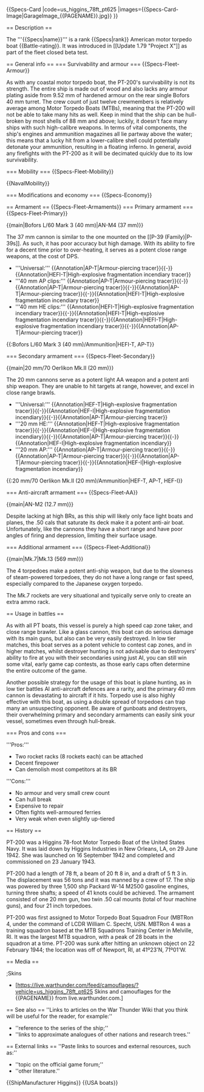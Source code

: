 {{Specs-Card
|code=us_higgins_78ft_pt625
|images={{Specs-Card-Image|GarageImage_{{PAGENAME}}.jpg}}
}}

== Description ==
<!-- ''In the first part of the description, cover the history of the ship's creation and military application. In the second part, tell the reader about using this ship in the game. Add a screenshot: if a beginner player has a hard time remembering vehicles by name, a picture will help them identify the ship in question.'' -->
The '''{{Specs|name}}''' is a rank {{Specs|rank}} American motor torpedo boat {{Battle-rating}}. It was introduced in [[Update 1.79 "Project X"]] as part of the fleet closed beta test.

== General info ==
=== Survivability and armour ===
{{Specs-Fleet-Armour}}
<!-- ''Talk about the vehicle's armour. Note the most well-defended and most vulnerable zones, e.g. the ammo magazine. Evaluate the composition of components and assemblies responsible for movement and manoeuvrability. Evaluate the survivability of the primary and secondary armaments separately. Don't forget to mention the size of the crew, which plays an important role in fleet mechanics. Save tips on preserving survivability for the "Usage in battles" section. If necessary, use a graphical template to show the most well-protected or most vulnerable points in the armour.'' -->
As with any coastal motor torpedo boat, the PT-200's survivability is not its strength. The entire ship is made out of wood and also lacks any armour plating aside from 9.52 mm of hardened armour on the rear single Bofors 40 mm turret. The crew count of just twelve crewmembers is relatively average among Motor Torpedo Boats (MTBs), meaning that the PT-200 will not be able to take many hits as well. Keep in mind that the ship can be hull-broken by most shells of 88 mm and above; luckily, it doesn't face many ships with such high-calibre weapons. In terms of vital components, the ship's engines and ammunition magazines all lie partway above the water; this means that a lucky hit from a lower-calibre shell could potentially detonate your ammunition, resulting in a floating inferno. In general, avoid any firefights with the PT-200 as it will be decimated quickly due to its low survivability.

=== Mobility ===
{{Specs-Fleet-Mobility}}
<!-- ''Write about the ship's mobility. Evaluate its power and manoeuvrability, rudder rerouting speed, stopping speed at full tilt, with its maximum forward and reverse speed.'' -->

{{NavalMobility}}

=== Modifications and economy ===
{{Specs-Economy}}

== Armament ==
{{Specs-Fleet-Armaments}}
=== Primary armament ===
{{Specs-Fleet-Primary}}
<!-- ''Provide information about the characteristics of the primary armament. Evaluate their efficacy in battle based on their reload speed, ballistics and the capacity of their shells. Add a link to the main article about the weapon: <code><nowiki>{{main|Weapon name (calibre)}}</nowiki></code>. Broadly describe the ammunition available for the primary armament, and provide recommendations on how to use it and which ammunition to choose.'' -->
{{main|Bofors L/60 Mark 3 (40 mm)|AN-M4 (37 mm)}}

The 37 mm cannon is similar to the one mounted on the [[P-39 (Family)|P-39s]]. As such, it has poor accuracy but high damage. With its ability to fire for a decent time prior to over-heating, it serves as a potent close range weapons, at the cost of DPS.

* '''Universal:''' {{Annotation|AP-T|Armour-piercing tracer}}{{-}}{{Annotation|HEFI-T|High-explosive fragmentation incendiary tracer}}
* '''40 mm AP clips:''' {{Annotation|AP-T|Armour-piercing tracer}}{{-}}{{Annotation|AP-T|Armour-piercing tracer}}{{-}}{{Annotation|AP-T|Armour-piercing tracer}}{{-}}{{Annotation|HEFI-T|High-explosive fragmentation incendiary tracer}}
* '''40 mm HE clips:''' {{Annotation|HEFI-T|High-explosive fragmentation incendiary tracer}}{{-}}{{Annotation|HEFI-T|High-explosive fragmentation incendiary tracer}}{{-}}{{Annotation|HEFI-T|High-explosive fragmentation incendiary tracer}}{{-}}{{Annotation|AP-T|Armour-piercing tracer}}

{{:Bofors L/60 Mark 3 (40 mm)/Ammunition|HEFI-T, AP-T}}

=== Secondary armament ===
{{Specs-Fleet-Secondary}}
<!-- ''Some ships are fitted with weapons of various calibres. Secondary armaments are defined as weapons chosen with the control <code>Select secondary weapon</code>. Evaluate the secondary armaments and give advice on how to use them. Describe the ammunition available for the secondary armament. Provide recommendations on how to use them and which ammunition to choose. Remember that any anti-air armament, even heavy calibre weapons, belong in the next section. If there is no secondary armament, remove this section.'' -->
{{main|20 mm/70 Oerlikon Mk.II (20 mm)}}

The 20 mm cannons serve as a potent light AA weapon and a potent anti ship weapon. They are unable to hit targets at range, however, and excel in close range brawls.

* '''Universal:''' {{Annotation|HEF-T|High-explosive fragmentation tracer}}{{-}}{{Annotation|HEF-I|High-explosive fragmentation incendiary}}{{-}}{{Annotation|AP-T|Armour-piercing tracer}}
* '''20 mm HE:''' {{Annotation|HEF-T|High-explosive fragmentation tracer}}{{-}}{{Annotation|HEF-I|High-explosive fragmentation incendiary}}{{-}}{{Annotation|AP-T|Armour-piercing tracer}}{{-}}{{Annotation|HEF-I|High-explosive fragmentation incendiary}}
* '''20 mm AP:''' {{Annotation|AP-T|Armour-piercing tracer}}{{-}}{{Annotation|AP-T|Armour-piercing tracer}}{{-}}{{Annotation|AP-T|Armour-piercing tracer}}{{-}}{{Annotation|HEF-I|High-explosive fragmentation incendiary}}

{{:20 mm/70 Oerlikon Mk.II (20 mm)/Ammunition|HEF-T, AP-T, HEF-I}}

=== Anti-aircraft armament ===
{{Specs-Fleet-AA}}
<!-- ''An important part of the ship's armament responsible for air defence. Anti-aircraft armament is defined by the weapon chosen with the control <code>Select anti-aircraft weapons</code>. Talk about the ship's anti-air cannons and machine guns, the number of guns and their positions, their effective range, and about their overall effectiveness – including against surface targets. If there are no anti-aircraft armaments, remove this section.'' -->
{{main|AN-M2 (12.7 mm)}}

Despite lacking at high BRs, as this ship will likely only face light boats and planes, the .50 cals that saturate its deck make it a potent anti-air boat. Unfortunately, like the cannons they have a short range and have poor angles of firing and depression, limiting their surface usage.

=== Additional armament ===
{{Specs-Fleet-Additional}}
<!-- ''Describe the available additional armaments of the ship: depth charges, mines, torpedoes. Talk about their positions, available ammunition and launch features such as dead zones of torpedoes. If there is no additional armament, remove this section.'' -->
{{main|Mk.7|Mk.13 (569 mm)}}

The 4 torpedoes make a potent anti-ship weapon, but due to the slowness of steam-powered torpedoes, they do not have a long range or fast speed, especially compared to the Japanese oxygen torpedo.

The Mk.7 rockets are very situational and typically serve only to create an extra ammo rack.

== Usage in battles ==
<!-- ''Describe the technique of using this ship, the characteristics of her use in a team and tips on strategy. Abstain from writing an entire guide – don't try to provide a single point of view, but give the reader food for thought. Talk about the most dangerous opponents for this vehicle and provide recommendations on fighting them. If necessary, note the specifics of playing with this vehicle in various modes (AB, RB, SB).'' -->
As with all PT boats, this vessel is purely a high speed cap zone taker, and close range brawler. Like a glass cannon, this boat can do serious damage with its main guns, but also can be very easily destroyed. In low tier matches, this boat serves as a potent vehicle to contest cap zones, and in higher matches, whilst destroyer hunting is not advisable due to destroyers' ability to fire at you with their secondaries using just AI, you can still win some vital, early game cap contests, as those early caps often determine the entire outcome of the game.

Another possible strategy for the usage of this boat is plane hunting, as in low tier battles AI anti-aircraft defences are a rarity, and the primary 40 mm cannon is devastating to aircraft if it hits. Torpedo use is also highly effective with this boat, as using a double spread of torpedoes can trap many an unsuspecting opponent. Be aware of gunboats and destroyers, their overwhelming primary and secondary armaments can easily sink your vessel, sometimes even through hull-break.

=== Pros and cons ===
<!-- ''Summarise and briefly evaluate the vehicle in terms of its characteristics and combat effectiveness. Mark its pros and cons in the bulleted list. Try not to use more than 6 points for each of the characteristics. Avoid using categorical definitions such as "bad", "good" and the like - use substitutions with softer forms such as "inadequate" and "effective".'' -->

'''Pros:'''

* Two rocket racks (8 rockets each) can be attached
* Decent firepower
* Can demolish most competitors at its BR

'''Cons:'''

* No armour and very small crew count
* Can hull break
* Expensive to repair
* Often fights well-armoured ferries
* Very weak when even slightly up-tiered

== History ==
<!-- ''Describe the history of the creation and combat usage of the ship in more detail than in the introduction. If the historical reference turns out to be too long, take it to a separate article, taking a link to the article about the ship and adding a block "/History" (example: <nowiki>https://wiki.warthunder.com/(Ship-name)/History</nowiki>) and add a link to it here using the <code>main</code> template. Be sure to reference text and sources by using <code><nowiki><ref></ref></nowiki></code>, as well as adding them at the end of the article with <code><nowiki><references /></nowiki></code>. This section may also include the ship's dev blog entry (if applicable) and the in-game encyclopedia description (under <code><nowiki>=== In-game description ===</nowiki></code>, also if applicable).'' -->

PT-200 was a Higgins 78-foot Motor Torpedo Boat of the United States Navy. It was laid down by Higgins Industries in New Orleans, LA, on 29 June 1942. She was launched on 16 September 1942 and completed and commissioned on 23 January 1943.

PT-200 had a length of 78 ft, a beam of 20 ft 8 in, and a draft of 5 ft 3 in. The displacement was 56 tons and it was manned by a crew of 17. The ship was powered by three 1,500 shp Packard W-14 M2500 gasoline engines, turning three shafts; a speed of 41 knots could be achieved. The armament consisted of one 20 mm gun, two twin .50 cal mounts (total of four machine guns), and four 21 inch torpedoes.

PT-200 was first assigned to Motor Torpedo Boat Squadron Four (MBTRon 4, under the command of LCDR William C. Specht, USN. MBTRon 4 was a training squadron based at the MTB Squadrons Training Center in Melville, RI. It was the largest MTB squadron, with a peak of 28 boats in the squadron at a time. PT-200 was sunk after hitting an unknown object on 22 February 1944; the location was off of Newport, RI, at 41º23'N, 71º01'W.

== Media ==
<!-- ''Excellent additions to the article would be video guides, screenshots from the game, and photos.'' -->

;Skins
* [https://live.warthunder.com/feed/camouflages/?vehicle=us_higgins_78ft_pt625 Skins and camouflages for the {{PAGENAME}} from live.warthunder.com.]

== See also ==
''Links to articles on the War Thunder Wiki that you think will be useful for the reader, for example:''
* ''reference to the series of the ship;''
* ''links to approximate analogues of other nations and research trees.''

== External links ==
''Paste links to sources and external resources, such as:''
* ''topic on the official game forum;''
* ''other literature.''

{{ShipManufacturer Higgins}}
{{USA boats}}